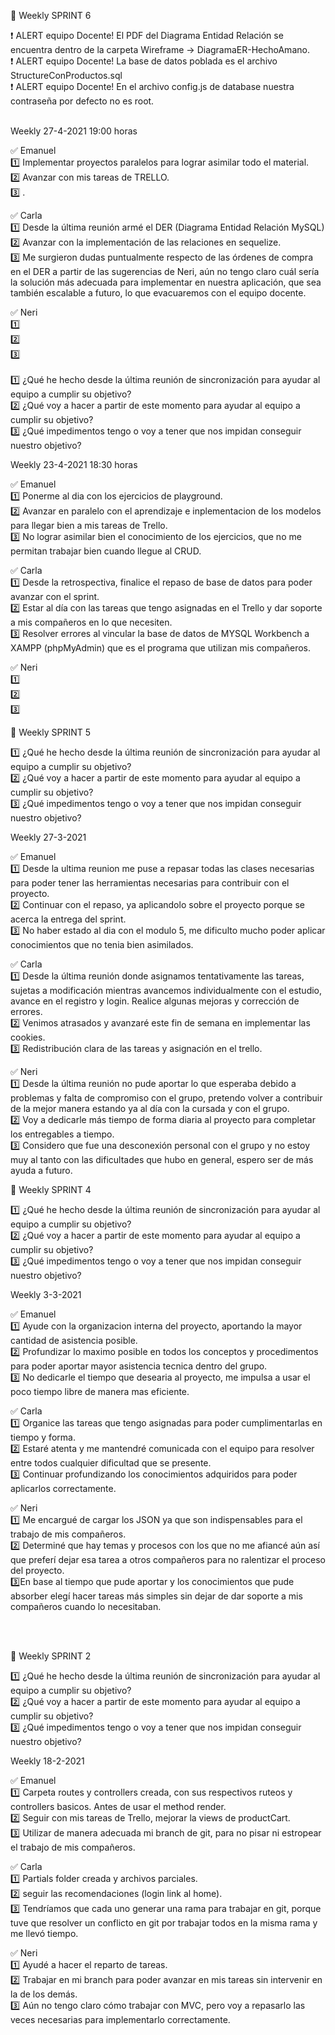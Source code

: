 🔖 Weekly SPRINT 6<br>

:heavy_exclamation_mark: ALERT equipo Docente! El PDF del Diagrama Entidad Relación se encuentra dentro de la carpeta Wireframe -> DiagramaER-HechoAmano.<br> 
:heavy_exclamation_mark: ALERT equipo Docente! La base de datos poblada es el archivo StructureConProductos.sql <br>
:heavy_exclamation_mark: ALERT equipo Docente! En el archivo config.js de database nuestra contraseña por defecto no es root.<br>

<br>
Weekly 27-4-2021 19:00 horas<br>

✅ Emanuel<br>
1️⃣ Implementar proyectos paralelos para lograr asimilar todo el material. <br>
2️⃣ Avanzar con mis tareas de TRELLO. <br>
3️⃣ . <br>

✅ Carla<br>
1️⃣ Desde la última reunión armé el DER (Diagrama Entidad Relación MySQL)
2️⃣ Avanzar con la implementación de las relaciones en sequelize. <br>
3️⃣ Me surgieron dudas puntualmente respecto de las órdenes de compra en el DER a partir de las sugerencias de Neri, aún no tengo claro cuál sería la solución más adecuada para implementar en nuestra aplicación, que sea también escalable a futuro, lo que evacuaremos con el equipo docente.<br>

✅ Neri<br>
1️⃣ <br>
2️⃣ <br>
3️⃣ <br>
<br>
1️⃣ ¿Qué he hecho desde la última reunión de sincronización para ayudar al equipo a cumplir su objetivo?<br>
2️⃣ ¿Qué voy a hacer a partir de este momento para ayudar al equipo a cumplir su objetivo?<br>
3️⃣ ¿Qué impedimentos tengo o voy a tener que nos impidan conseguir nuestro objetivo?<br>

Weekly 23-4-2021 18:30 horas<br>

✅ Emanuel<br>
1️⃣ Ponerme al dia con los ejercicios de playground. <br>
2️⃣ Avanzar en paralelo con el aprendizaje e inplementacion de los modelos para llegar bien a mis tareas de Trello. <br>
3️⃣ No lograr asimilar bien el conocimiento de los ejercicios, que no me permitan trabajar bien cuando llegue al CRUD. <br>

✅ Carla<br>
1️⃣ Desde la retrospectiva, finalice el repaso de base de datos para poder avanzar con el sprint.  <br>
2️⃣ Estar al día con las tareas que tengo asignadas en el Trello y dar soporte a mis compañeros en lo que necesiten. <br>
3️⃣ Resolver errores al vincular la  base de datos de MYSQL Workbench a  XAMPP (phpMyAdmin) que es el programa que utilizan mis compañeros.  <br>

✅ Neri<br>
1️⃣ <br>
2️⃣ <br>
3️⃣ <br>


🔖 Weekly SPRINT 5

1️⃣ ¿Qué he hecho desde la última reunión de sincronización para ayudar al equipo a cumplir su objetivo? <br>
2️⃣ ¿Qué voy a hacer a partir de este momento para ayudar al equipo a cumplir su objetivo? <br>
3️⃣ ¿Qué impedimentos tengo o voy a tener que nos impidan conseguir nuestro objetivo? <br>

Weekly 27-3-2021

✅ Emanuel <br>
1️⃣ Desde la ultima reunion me puse a repasar todas las clases necesarias para poder tener las herramientas necesarias para contribuir con el proyecto. <br>
2️⃣ Continuar con el repaso, ya aplicandolo sobre el proyecto porque se acerca la entrega del sprint. <br>
3️⃣ No haber estado al dia con el modulo 5, me dificulto mucho poder aplicar conocimientos que no tenia bien asimilados. <br>

✅ Carla <br>
1️⃣ Desde la última reunión donde asignamos tentativamente las tareas, sujetas a modificación mientras avancemos individualmente con el estudio, avance en el registro y login. Realice algunas mejoras y corrección de errores. <br>
2️⃣ Venimos atrasados y avanzaré este fin de semana en implementar las cookies. <br>
3️⃣ Redistribución clara de las tareas y asignación en el trello. <br>

✅ Neri <br> 
1️⃣ Desde la última reunión no pude aportar lo que esperaba debido a problemas y falta de compromiso con el grupo, pretendo volver a contribuir de la mejor manera estando ya al día con la cursada y con el grupo. <br>
2️⃣ Voy a dedicarle más tiempo de forma diaria al proyecto para completar los entregables a tiempo. <br>
3️⃣ Considero que fue una desconexión personal con el grupo y no estoy muy al tanto con las dificultades que hubo en general, espero ser de más ayuda a futuro. <br>

:bookmark: Weekly SPRINT 4

:one: ¿Qué he hecho desde la última reunión de sincronización para ayudar al equipo a cumplir su objetivo? <br>
:two: ¿Qué voy a hacer a partir de este momento para ayudar al equipo a cumplir su objetivo? <br>
:three: ¿Qué impedimentos tengo o voy a tener que nos impidan conseguir nuestro objetivo? <br>

Weekly 3-3-2021 <br>

:white_check_mark: Emanuel <br>
:one: Ayude con la organizacion interna del proyecto, aportando la mayor cantidad de asistencia posible. <br>
:two: Profundizar lo maximo posible en todos los conceptos y procedimentos para poder aportar mayor asistencia tecnica dentro del grupo. <br>
:three: No dedicarle el tiempo que desearia al proyecto, me impulsa a usar el poco tiempo libre de manera mas eficiente. <br>

:white_check_mark: Carla <br>
:one: Organice las tareas que tengo asignadas para poder cumplimentarlas en tiempo y forma. <br>
:two: Estaré atenta y me mantendré comunicada con el equipo para resolver entre todos cualquier dificultad que se presente. <br>
:three: Continuar profundizando los conocimientos adquiridos para poder aplicarlos correctamente. <br>

:white_check_mark: Neri <br>
:one: Me encargué de cargar los JSON ya que son indispensables para el trabajo de mis compañeros.<br>
:two: Determiné que hay temas y procesos con los que no me afiancé aún así que preferí dejar esa tarea a otros compañeros para no ralentizar el proceso del proyecto.  <br>
:three:En base al tiempo que pude aportar y los conocimientos que pude absorber elegí hacer tareas más simples sin dejar de dar soporte a mis compañeros cuando lo necesitaban. <br>


<br>
<br>



:bookmark: Weekly SPRINT 2

:one: ¿Qué he hecho desde la última reunión de sincronización para ayudar al equipo a cumplir su objetivo? <br>
:two: ¿Qué voy a hacer a partir de este momento para ayudar al equipo a cumplir su objetivo? <br>
:three: ¿Qué impedimentos tengo o voy a tener que nos impidan conseguir nuestro objetivo? <br>

Weekly 18-2-2021 <br>

:white_check_mark: Emanuel <br>
:one:  Carpeta routes y  controllers creada, con sus respectivos ruteos y controllers basicos. Antes de usar el method render. <br>
:two:  Seguir con mis tareas de Trello, mejorar la views de productCart. <br>
:three:  Utilizar de manera adecuada mi branch de git, para no pisar ni estropear el trabajo de mis compañeros. <br>

:white_check_mark: Carla <br>
:one:  Partials folder creada y archivos parciales. <br>
:two: seguir las recomendaciones (login link al home). <br>
:three: Tendríamos que cada uno generar una rama para trabajar en git, porque tuve que resolver un conflicto en git por trabajar todos en la misma rama y me llevó tiempo. <br>

:white_check_mark: Neri <br>
:one: Ayudé a hacer el reparto de tareas. <br>
:two: Trabajar en mi branch para poder avanzar en mis tareas sin intervenir en la de los demás. <br>
:three: Aún no tengo claro cómo trabajar con MVC, pero voy a repasarlo las veces necesarias para implementarlo correctamente.
